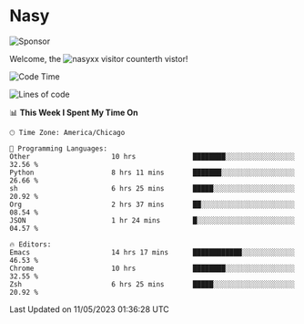 # Nasy

<!--
<p align="center">
<img height="200" src="https://github-readme-stats.vercel.app/api?username=nasyxx&count_private=true&show_icons=true&theme=dracula&include_all_commits=true"/>
<img height="200" src="https://github-readme-stats.vercel.app/api/top-langs/?username=nasyxx&theme=dracula&hide=html,jupyter+notebook&count_private=true&show_icons=true"/>
</p>

  
----------------
-->

![Sponsor](https://img.shields.io/static/v1.svg?label=Sponsor&message=%E2%9D%A4&logo=GitHub&style=flat&color=pink)
 
Welcome, the ![nasyxx visitor counter](https://count.getloli.com/get/@nasyxx?theme=rule34)th vistor!
 
<!--START_SECTION:waka-->
![Code Time](http://img.shields.io/badge/Code%20Time-3%2C505%20hrs%206%20mins-blue)

![Lines of code](https://img.shields.io/badge/From%20Hello%20World%20I%27ve%20Written-6.2%20million%20lines%20of%20code-blue)

📊 **This Week I Spent My Time On** 

```text
🕑︎ Time Zone: America/Chicago

💬 Programming Languages: 
Other                    10 hrs              ████████░░░░░░░░░░░░░░░░░   32.56 % 
Python                   8 hrs 11 mins       ███████░░░░░░░░░░░░░░░░░░   26.66 % 
sh                       6 hrs 25 mins       █████░░░░░░░░░░░░░░░░░░░░   20.92 % 
Org                      2 hrs 37 mins       ██░░░░░░░░░░░░░░░░░░░░░░░   08.54 % 
JSON                     1 hr 24 mins        █░░░░░░░░░░░░░░░░░░░░░░░░   04.57 % 

🔥 Editors: 
Emacs                    14 hrs 17 mins      ████████████░░░░░░░░░░░░░   46.53 % 
Chrome                   10 hrs              ████████░░░░░░░░░░░░░░░░░   32.55 % 
Zsh                      6 hrs 25 mins       █████░░░░░░░░░░░░░░░░░░░░   20.92 % 
```


 Last Updated on 11/05/2023 01:36:28 UTC
<!--END_SECTION:waka-->

<!-- ![visitors](https://visitor-badge.laobi.icu/badge?page_id=nasyxx.nasyxx) -->
